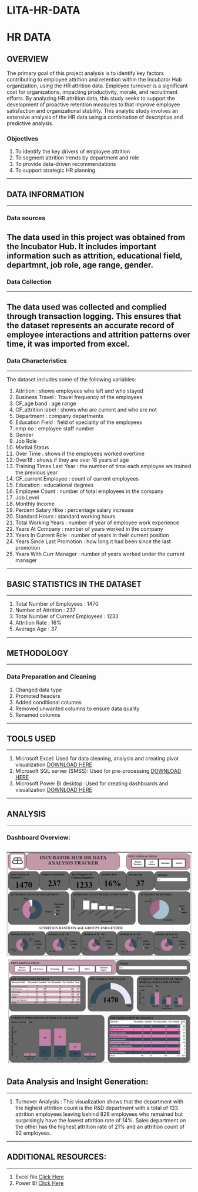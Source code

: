 # LITA-HR-DATA
# HR DATA

## OVERVIEW 
The primary goal of this project analysis is to identify key factors contributing to employee attrition and retention within the Incubator Hub organization, using the HR attrition data. Employee turnover is a significant cost for organizations, impacting productivity, morale, and recruitment efforts. By analyzing HR attrition data, this study seeks to support the development of proactive retention measures to that improve employee satisfaction and organizational stability. This analytic study involves an extensive analysis of the HR data using a combination of descriptive and predictive analysis. 

### Objectives
1. To identify the key drivers of employee attrition
2. To segment attrition trends by department and role
3. To provide data-driven recommendations
4. To support strategic HR planning
---
## DATA INFORMATION
---
### Data sources
The data used in this project was obtained from the Incubator Hub. It includes important information such as attrition, educational field, departmnt, job role, age range, gender.
---
### Data Collection
---
The data used was collected and complied through transaction logging. This ensures that the dataset represents an accurate record of employee interactions and attrition patterns over time, it was imported from excel.
---
### Data Characteristics
---
The dataset includes some of the following variables:
1. Attrition : shows employees who left and who stayed
2. Business Travel : Travel frequency of the employees
3. CF_age band : age range
4. CF_attrition label : shows who are current and who are not
5. Department : company departments
6. Education Field : field of speciality of the employees
7. emp no : employee staff number
8. Gender
9. Job Role
10. Marital Status
11. Over Time : shows if the employees worked overtime
12. Over18 : shows if they are over 18 years of age
13. Training Times Last Year : the number of time each employee ws trained the previous year
14. CF_current Employee : count of current employees
15. Education : educational degrees
16. Employee Count : number of total employees in the company
17. Job Level 
18. Monthly Income
19. Percent Salary Hike : percentage salary increase
20. Standard Hours : standard working hours
21. Total Working Years : number of year of employee work experience
22. Years At Company : number of years worked in the company
23. Years In Current Role : number of years in their current position
24. Years Since Last Promotion : how long it had been since the last promotion
25. Years With Curr Manager : number of years worked under the current manager
---
## BASIC STATISTICS IN THE DATASET
---
1. Total Number of Employees : 1470
2. Number of Attrition : 237
3. Total Number of Current Employees : 1233
4. Attrition Rate : 16%
5. Average Age : 37
---
## METHODOLOGY
---
### Data Preparation and Cleaning
1. Changed data type
2. Promoted headers
3. Added conditional columns
4. Removed unwanted columns to ensure data quality
5. Renamed columns
---
## TOOLS USED
---
1. Microsoft Excel: Used for data cleaning, analysis and creating pivot visualization [DOWNLOAD HERE](HTTP://WWW.MICROSOFT.COM/EN-US/MICROSOFT-365/EXCEL)
2. MIcrosoft SQL server (SMSS): Used for pre-processing [DOWNLOAD HERE](HTTP://WWW.MICROSOFT.COM/EN-US/SQL-SERVER/SQL-SERVER-DOWNLOADS)
3. Microsoft Power BI desktop: Used for creating dashboards and visualization [DOWNLOAD HERE](HTTP://WWW.MICROSOFT.COM/EN-US/DOWNLOAD/DETAILS.ASPX?ID=58494)
---
## ANALYSIS
---
### Dashboard Overview:
![HR data](https://github.com/ButterflyBea/HR-Data/blob/main/HR%20data.png?raw=true)
![HR data 2](https://github.com/ButterflyBea/HR-Data/blob/main/HR%20data%202.png)
---
## Data Analysis and Insight Generation:
---
1. Turnover Analysis : This visualization shows that the department with the highest attrition count is the R&D department with a total of 133 attrition employees leaving behind 828 employees who remained but surprisingly have the lowest attrition rate of 14%. Sales department on the other has the highest attrition rate of 21% and an attrition count of 92 employees. 
---
## ADDITIONAL RESOURCES:
---
1. Excel file [Click Here](https://github.com/ButterflyBea/HR-Data/blob/main/HR%20Data(1).xlsx)
2. Power BI [Click Here](https://github.com/ButterflyBea/HR-Data/blob/main/HR%20data%20project.pbix)









